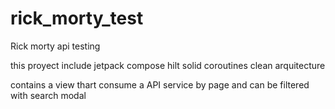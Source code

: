 # rick_morty_test
Rick morty api testing

this proyect include 
jetpack compose
hilt
solid
coroutines
clean arquitecture

contains a view thart consume a API service by page and can be filtered with search modal
